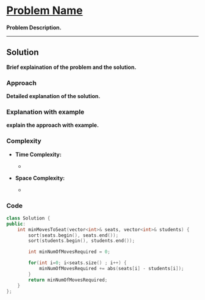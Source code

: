
# [Problem Name](problem-link)

**Problem Description.**

---

## Solution

**Brief explaination of the problem and the solution.**

### Approach

**Detailed explanation of the solution.**

### Explanation with example

**explain the approach with example.**

### Complexity

- **Time Complexity:**

    - 

- **Space Complexity:**

    - 

### Code

```cpp
class Solution {
public:
    int minMovesToSeat(vector<int>& seats, vector<int>& students) {
        sort(seats.begin(), seats.end());
        sort(students.begin(), students.end());

        int minNumOfMovesRequired = 0;

        for(int i=0; i<seats.size() ; i++) {
            minNumOfMovesRequired += abs(seats[i] - students[i]);
        }
        return minNumOfMovesRequired;
    }
};
```